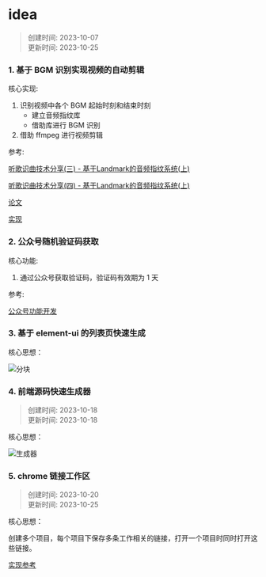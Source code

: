 # idea

> 创建时间: 2023-10-07  
> 更新时间: 2023-10-25

### 1. 基于 BGM 识别实现视频的自动剪辑

核心实现: 
1. 识别视频中各个 BGM 起始时刻和结束时刻
    * 建立音频指纹库
    * 借助库进行 BGM 识别
2. 借助 ffmpeg 进行视频剪辑

参考:  

[听歌识曲技术分享(三) - 基于Landmark的音频指纹系统(上)](https://zhuanlan.zhihu.com/p/81994831)

[听歌识曲技术分享(四) - 基于Landmark的音频指纹系统(上)](https://zhuanlan.zhihu.com/p/82299663)

[论文](https://www.ee.columbia.edu/~dpwe/papers/Wang03-shazam.pdf)

[实现](https://github.com/dpwe/audfprint)

### 2. 公众号随机验证码获取

核心功能:
1. 通过公众号获取验证码，验证码有效期为 1 天

参考:

[公众号功能开发](https://developers.weixin.qq.com/doc/offiaccount/Getting_Started/Getting_Started_Guide.html)

### 3. 基于 element-ui 的列表页快速生成

核心思想：

![分块](https://storage-1301473886.cos.ap-guangzhou.myqcloud.com/img/idea/%E5%88%97%E8%A1%A8%E5%88%86%E5%9D%97.png)

### 4. 前端源码快速生成器

> 创建时间: 2023-10-18  
> 更新时间: 2023-10-18

核心思想：

![生成器](https://storage-1301473886.cos.ap-guangzhou.myqcloud.com/img/idea/%E8%BD%AC%E6%8D%A2%E5%99%A8.png?q-sign-algorithm=sha1&q-ak=AKIDHxCSaf2shgo70EsRFwoWzPsy-GXDOjKAnM0ulnmyyxdKosLYjLSXxnC9gmNaJFsj&q-sign-time=1697590221;1697593821&q-key-time=1697590221;1697593821&q-header-list=host&q-url-param-list=ci-process&q-signature=81752e5d383d92ca8ec893d422d9ab3b12222d70&x-cos-security-token=EkYBjCdRc0N2cUImRtFzU4Gflt3nVFEaac25a123fdd5dadd4843a334ac04e0cdaldpgcw5EbDzPwWZbBSOJdTp4pz9iDuz1EnIMC41WfJIk6kYBtRDKq0r6e8uDhJ3s5Lhw2mClz4gQ-0pvDsjygVrHywuSlzHVGxLUS1MWZcYDQ2e05HyER-IjpbL45BEiNxLNEE_RHc3K_oQjQCG2GHq2-Gp0wRWg2j_5_LGm0n8NUUiZzl9FaryEBEnX_g-D_eUVWGewh3UQjKPrNujFw&ci-process=originImage)


### 5. chrome 链接工作区

> 创建时间: 2023-10-20  
> 更新时间: 2023-10-25

核心思想：

创建多个项目，每个项目下保存多条工作相关的链接，打开一个项目时同时打开这些链接。

[实现参考](../done/2023-10-25-chrome-link-collection.md)